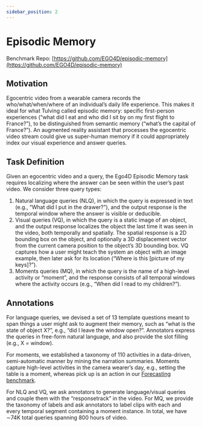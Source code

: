 ```yaml
---
sidebar_position: 2
---
```


# Episodic Memory

Benchmark Repo: [https://github.com/EGO4D/episodic-memory](https://github.com/EGO4D/episodic-memory)

## Motivation 

Egocentric video from a wearable camera records the who/what/when/where of an individual’s daily
life experience. This makes it ideal for what Tulving called episodic memory: specific first-person experiences (“what did I eat and who did I sit by on my first flight to France?”), to be distinguished from semantic memory (“what’s the capital of France?”). An augmented reality assistant that processes the egocentric video stream could give us super-human memory if it could appropriately index our visual experience and answer queries.

## Task Definition

Given an egocentric video and a query, the Ego4D Episodic Memory task requires localizing where the answer can be seen within the user’s past video. We consider three query types: 
1. Natural language queries (NLQ), in which the query is expressed in text (e.g., “What
did I put in the drawer?”), and the output response is the temporal window where the answer is visible or deducible.
2. Visual queries (VQ), in which the query is a static image of an object, and the output response localizes the object the last time it was seen in the video, both temporally and spatially. The spatial response is a 2D bounding box on the object, and optionally a 3D displacement vector from the current camera position to the object’s 3D bounding box. VQ captures how a user might teach the system an object with an image example, then later ask for its location (“Where is this [picture of my keys]?”). 
3. Moments queries (MQ), in which the query is the name of a high-level activity or “moment”, and the response consists of all temporal windows where the activity occurs (e.g., “When did I read to my children?”). 

## Annotations

For language queries, we devised a set of 13 template questions meant to span things a user might ask to augment their memory, such as “what is the state of object X?”, e.g., “did I leave the window open?”. Annotators express the queries in free-form natural language, and also provide the slot filling (e.g., X = window). 

For moments, we established a taxonomy of 110 activities in a data-driven, semi-automatic manner by mining the narration summaries. Moments capture high-level activities in the camera wearer’s day, e.g., setting the table is a moment, whereas pick up is an action in our [Forecasting benchmark](./forecasting.md).

For NLQ and VQ, we ask annotators to generate language/visual queries and couple them with the “responsetrack” in the video. For MQ, we provide the taxonomy of labels and ask annotators to label clips with each and every temporal segment containing a moment instance. In total, we have ∼74K total queries spanning 800 hours of video.


